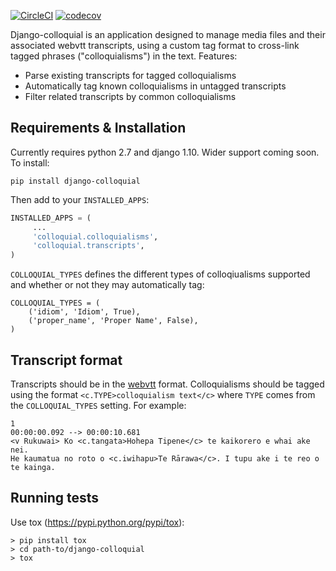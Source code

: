 [![CircleCI](https://circleci.com/gh/TeHikuMedia/django-colloquial.svg?style=svg)](https://circleci.com/gh/TeHikuMedia/django-colloquial)
[![codecov](https://codecov.io/gh/TeHikuMedia/django-colloquial/branch/master/graph/badge.svg)](https://codecov.io/gh/TeHikuMedia/django-colloquial)


Django-colloquial is an application designed to manage media files and their associated webvtt transcripts, using a custom tag format to cross-link tagged phrases ("colloquialisms") in the text. Features:

- Parse existing transcripts for tagged colloquialisms
- Automatically tag known colloquialisms in untagged transcripts
- Filter related transcripts by common colloquialisms

## Requirements & Installation

Currently requires python 2.7 and django 1.10. Wider support coming soon. To install:

	pip install django-colloquial

Then add to your `INSTALLED_APPS`:

```python
INSTALLED_APPS = (
	 ...
	 'colloquial.colloquialisms',
	 'colloquial.transcripts',
)
```

`COLLOQUIAL_TYPES` defines the different types of colloqiualisms supported and whether or not they may automatically tag:

```
COLLOQUIAL_TYPES = (
    ('idiom', 'Idiom', True),
    ('proper_name', 'Proper Name', False),
)
```
 
## Transcript format

Transcripts should be in the [webvtt](https://w3c.github.io/webvtt/) format. Colloquialisms should be tagged using the format `<c.TYPE>colloquialism text</c>` where `TYPE` comes from the `COLLOQUIAL_TYPES` setting. For example:

```
1
00:00:00.092 --> 00:00:10.681
<v Rukuwai> Ko <c.tangata>Hohepa Tipene</c> te kaikorero e whai ake nei.
He kaumatua no roto o <c.iwihapu>Te Rārawa</c>. I tupu ake i te reo o
te kainga.
```

## Running tests

Use tox (<https://pypi.python.org/pypi/tox>):

    > pip install tox
    > cd path-to/django-colloquial
    > tox
